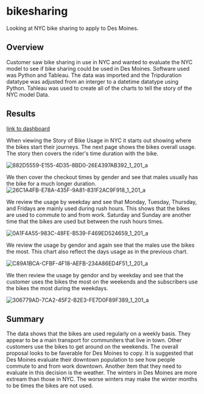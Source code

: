 # bikesharing
Looking at NYC bike sharing to apply to Des Moines. 
## Overview
Customer saw bike sharing in use in NYC and wanted to evaluate the NYC model to see if bike sharing could be used in Des Moines. Software used was Python and Tableau.  The data was imported and the Tripduration datatype was adjusted from an interger to a datetime datatype using Python.  Tahleau was used to create all of the charts to tell the story of the NYC model Data.
## Results
[link to dashboard](https://public.tableau.com/app/profile/kurt.holmberg/viz/StoryofBikeUsageinNYC/Story1?publish=yes)

When viewing the Story of Bike Usage in NYC it starts out showing where the bikes start their journeys.  The next page shows the bikes overall usage.  The story then covers the rider's time duration with the bike. 

![882D5559-E155-4D35-8BD0-26E4397AB392_1_201_a](https://user-images.githubusercontent.com/98991575/173207487-9774cbce-2daa-4bd2-a829-0129ff1a67ab.jpeg)

We then cover the checkout times by gender and see that males usually has the bike for a much longer duration.
![26C1A4FB-E78A-435F-9A81-831F2AC9F918_1_201_a](https://user-images.githubusercontent.com/98991575/173207557-9390a3b8-f84c-475f-b2da-416f8764b279.jpeg)

We review the usage by weekday and see that Monday, Tuesday, Thursday, and Fridays are mainly used during rush hours. This shows that the bikes are used to commute to and from work. Saturday and Sunday are another time that the bikes are used but between the rush hours times.

![0A1F4A55-983C-48FE-B539-F469ED524659_1_201_a](https://user-images.githubusercontent.com/98991575/173207670-11208eed-1bcc-41fe-b8e2-073189ad16c6.jpeg)

We review the usage by gendor and again see that the males use the bikes the most.  This chart also reflect the days usage as in the previous chart.

![C89A1BCA-CFBF-4F18-AEFB-234A86ED4F51_1_201_a](https://user-images.githubusercontent.com/98991575/173207412-28e4b8d2-f4b5-4f69-b524-5d953127ddde.jpeg)

We then review the usage by gendor and by weekday and see that the customer uses the bikes the most on the weekends and the subscribers use the bikes the most during the weekdays.

![306779AD-7CA2-45F2-B2E3-FE7D0F89F389_1_201_a](https://user-images.githubusercontent.com/98991575/173207722-6209d982-b1a1-4b32-b06c-6ad2f67b7878.jpeg)


## Summary
The data shows that the bikes are used regularly on a weekly basis.  They appear to be a main transport for communiters that live in town.  Other customers use the bikes to get around on the weekends.  The overall proposal looks to be faverable for Des Moines to copy.  It is suggested that Des Moines evaluate their downtown population to see how people commute to and from work downtown.  Another item that they need to evaluate in this decision is the weather.  The winters in Des Moines are more extream than those in NYC.  The worse winters may make the winter months to be times the bikes are not used.

